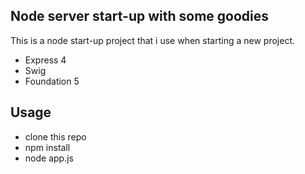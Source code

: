 ## Node server start-up with some goodies
This is a node start-up project that i use when starting a new project.
- Express 4
- Swig
- Foundation 5

## Usage
- clone this repo
- npm install
- node app.js
